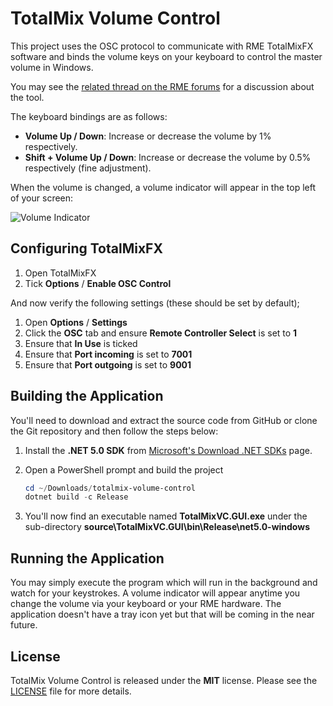 # TotalMix Volume Control

This project uses the OSC protocol to communicate with RME TotalMixFX software and binds
the volume keys on your keyboard to control the master volume in Windows.

You may see the [related thread on the RME forums](https://forum.rme-audio.de/viewtopic.php?pid=174137)
for a discussion about the tool.

The keyboard bindings are as follows:

* **Volume Up / Down**: Increase or decrease the volume by 1% respectively.
* **Shift + Volume Up / Down**: Increase or decrease the volume by 0.5% respectively
  (fine adjustment).

When the volume is changed, a volume indicator will appear in the top left of your screen:

![Volume Indicator](https://raw.githubusercontent.com/fgimian/totalmix-volume-control/main/images/VolumeIndicator.png)

## Configuring TotalMixFX

1. Open TotalMixFX
2. Tick **Options** / **Enable OSC Control**

And now verify the following settings (these should be set by default);

1. Open **Options** / **Settings**
2. Click the **OSC** tab and ensure **Remote Controller Select** is set to **1**
3. Ensure that **In Use** is ticked
4. Ensure that **Port incoming** is set to **7001**
5. Ensure that **Port outgoing** is set to **9001**

## Building the Application

You'll need to download and extract the source code from GitHub or clone the Git repository
and then follow the steps below:

1. Install the **.NET 5.0 SDK** from
   [Microsoft's Download .NET SDKs](https://dotnet.microsoft.com/download/visual-studio-sdks)
   page.
2. Open a PowerShell prompt and build the project

    ```powershell
    cd ~/Downloads/totalmix-volume-control
    dotnet build -c Release
    ```

3. You'll now find an executable named **TotalMixVC.GUI.exe** under the sub-directory
   **source\TotalMixVC.GUI\bin\Release\net5.0-windows** 

## Running the Application

You may simply execute the program which will run in the background and watch for your keystrokes.
A volume indicator will appear anytime you change the volume via your keyboard or your RME
hardware.  The application doesn't have a tray icon yet but that will be coming in the near
future.

## License

TotalMix Volume Control is released under the **MIT** license. Please see the
[LICENSE](https://github.com/fgimian/totalmix-volume-control/blob/main/LICENSE) file for more
details.
